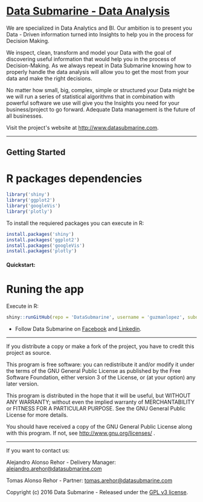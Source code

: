 # [Data Submarine - Data Analysis](http://www.datasubmarine.com)

We are specialized in Data Analytics and BI. Our ambition is to present you Data - Driven information turned into Insights to help you in the process for Decision Making.

We inspect, clean, transform and model your Data with the goal of discovering useful information that would help you in the process of Decision-Making. As we always repeat in Data Submarine knowing how to properly handle the data analysis will allow you to get the most from your data and make the right decisions.

No matter how small, big, complex, simple or structured your Data might be we will run a series of statistical algorithms that in combination with powerful software we use will give you the Insights you need for your business/project to go forward. Adequate Data management is the future of all businesses.

Visit the project's website at <http://www.datasubmarine.com>.

***

## Getting Started

R packages dependencies
===

```R
library('shiny')
library('ggplot2')
library('googleVis')
library('plotly')
```

To install the requiered packages you can execute in R:

```R
install.packages('shiny')
install.packages('ggplot2')
install.packages('googleVis')
install.packages('plotly')
```

#### Quickstart:

Runing the app
===

Execute in R:

```R
shiny::runGitHub(repo = 'DataSubmarine', username = 'guzmanlopez', subdir = 'OurWork/ShinyApp_Example01.dev')
```

* Follow Data Submarine on  [Facebook](https://www.facebook.com/Data-Submarine-1688944524675846/) and [Linkedin](http://linkedin.com/).

***

If you distribute a copy or make a fork of the project, you have to credit this project as source.

This program is free software: you can redistribute it and/or modify it under the terms of the GNU General Public License as published by the Free Software Foundation, either version 3 of the License, or (at your option) any later version.

This program is distributed in the hope that it will be useful, but WITHOUT ANY WARRANTY; without even the implied warranty of MERCHANTABILITY or FITNESS FOR A PARTICULAR PURPOSE.  See the GNU General Public License for more details.

You should have received a copy of the GNU General Public License along with this program.  If not, see http://www.gnu.org/licenses/ .

***

If you want to contact us:

Alejandro Alonso Rehor - Delivery Manager: [alejandro.arehor@datasubmarine.com ](mailto:alejandro.arehor@datasubmarine.com)

Tomas Alonso Rehor - Partner:
[tomas.arehor@datasubmarine.com ](mailto:tomas.arehor@datasubmarine.com)

Copyright (c) 2016 Data Submarine - Released under the [GPL v3 license](LICENSE.txt).
